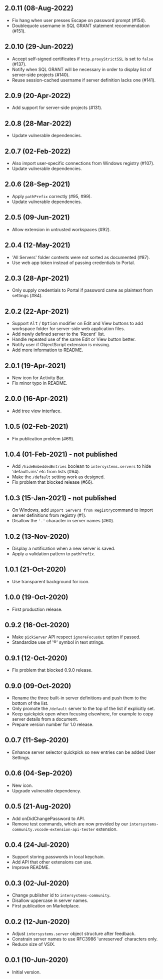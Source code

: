 ## 2.0.11 (08-Aug-2022)
* Fix hang when user presses Escape on password prompt (#154).
* Doublequote username in SQL GRANT statement recommendation (#151).

## 2.0.10 (29-Jun-2022)
* Accept self-signed certificates if `http.proxyStrictSSL` is set to `false` (#137).
* Notify when SQL GRANT will be necessary in order to display list of server-side projects (#140).
* Reuse session-cached username if server definition lacks one (#141).

## 2.0.9 (20-Apr-2022)
* Add support for server-side projects (#131). 

## 2.0.8 (28-Mar-2022)
* Update vulnerable dependencies.

## 2.0.7 (02-Feb-2022)
* Also import user-specific connections from Windows registry (#107).
* Update vulnerable dependencies.

## 2.0.6 (28-Sep-2021)
* Apply `pathPrefix` correctly (#95, #99).
* Update vulnerable dependencies.

## 2.0.5 (09-Jun-2021)
* Allow extension in untrusted workspaces (#92).

## 2.0.4 (12-May-2021)
* 'All Servers' folder contents were not sorted as documented (#87).
* Use web app token instead of passing credentials to Portal.

## 2.0.3 (28-Apr-2021)
* Only supply credentials to Portal if password came as plaintext from settings (#84).

## 2.0.2 (22-Apr-2021)
* Support <kbd>Alt</kbd> / <kbd>Option</kbd> modifier on Edit and View buttons to add workspace folder for server-side web application files.
* Add newly defined server to the 'Recent' list.
* Handle repeated use of the same Edit or View button better.
* Notify user if ObjectScript extension is missing.
* Add more information to README.

## 2.0.1 (19-Apr-2021)
* New icon for Activity Bar.
* Fix minor typo in README.

## 2.0.0 (16-Apr-2021)
* Add tree view interface.

## 1.0.5 (02-Feb-2021)
* Fix publication problem (#69).

## 1.0.4 (01-Feb-2021) - not published
* Add `/hideEmbeddedEntries` boolean to `intersystems.servers` to hide 'default~iris' etc from lists (#64).
* Make the `/default` setting work as designed.
* Fix problem that blocked release (#66).

## 1.0.3 (15-Jan-2021) - not published
* On Windows, add `Import Servers from Registry`command to import server definitions from registry (#1).
* Disallow the `'.'` character in server names (#60).

## 1.0.2 (13-Nov-2020)
* Display a notification when a new server is saved.
* Apply a validation pattern to `pathPrefix`.

## 1.0.1 (21-Oct-2020)
* Use transparent background for icon.

## 1.0.0 (19-Oct-2020)
* First production release.

## 0.9.2 (16-Oct-2020)
* Make `pickServer` API respect `ignoreFocusOut` option if passed.
* Standardize use of '&reg;' symbol in text strings.

## 0.9.1 (12-Oct-2020)
* Fix problem that blocked 0.9.0 release.

## 0.9.0 (09-Oct-2020)
* Rename the three built-in server definitions and push them to the bottom of the list.
* Only promote the `/default` server to the top of the list if explicitly set.
* Keep quickpick open when focusing elsewhere, for example to copy server details from a document.
* Prepare version number for 1.0 release.

## 0.0.7 (11-Sep-2020)
* Enhance server selector quickpick so new entries can be added User Settings.

## 0.0.6 (04-Sep-2020)
* New icon.
* Upgrade vulnerable dependency.

## 0.0.5 (21-Aug-2020)
* Add onDidChangePassword to API.
* Remove test commands, which are now provided by our `intersystems-community.vscode-extension-api-tester` extension.

## 0.0.4 (24-Jul-2020)
* Support storing passwords in local keychain.
* Add API that other extensions can use.
* Improve README.

## 0.0.3 (02-Jul-2020)
* Change publisher id to `intersystems-community`.
* Disallow uppercase in server names.
* First publication on Marketplace.

## 0.0.2 (12-Jun-2020)
* Adjust `intersystems.server` object structure after feedback.
* Constrain server names to use RFC3986 'unreserved' characters only.
* Reduce size of VSIX.

## 0.0.1 (10-Jun-2020)
* Initial version.
